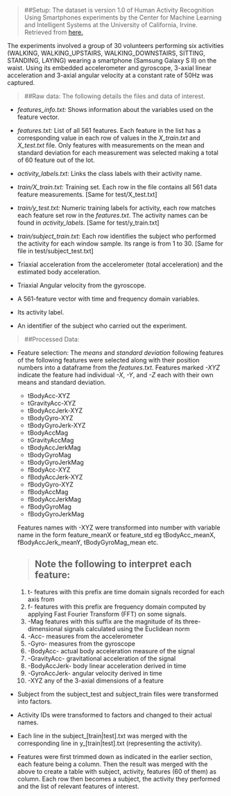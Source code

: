 > ##Setup:
The dataset is version 1.0 of Human Activity Recognition Using Smartphones experiments by the Center for Machine Learning and Intelligent Systems at the University of California, Irvine. Retrieved from [here.](http://archive.ics.uci.edu/ml/datasets/Human+Activity+Recognition+Using+Smartphones)

The experiments involved a group of 30 volunteers performing six activities (WALKING, WALKING_UPSTAIRS, WALKING_DOWNSTAIRS, SITTING, STANDING, LAYING) wearing a smartphone (Samsung Galaxy S II) on the waist. Using its embedded accelerometer and gyroscope, 3-axial linear acceleration and 3-axial angular velocity at a constant rate of 50Hz was captured.


> ##Raw data:
The following details the files and data of interest.

- *features_info.txt:* Shows information about the variables used on the feature vector.

- *features.txt:* List of all 561 features. Each feature in the list has a corresponding value in each row of values in the *X_train.txt* and *X_test.txt* file. Only features with measurements on the mean and standard deviation for each measurement was selected making a total of 60 feature out of the lot.

- *activity_labels.txt:* Links the class labels with their activity name.

- *train/X_train.txt:* Training set. Each row in the file contains all 561 data feature measurements. [Same for test/X_test.txt]

- *train/y_test.txt:* Numeric training labels for activity, each row matches each feature set row in the *features.txt*. The activity names can be found in *activity_labels*. [Same for test/y_train.txt]

- *train/subject_train.txt*: Each row identifies the subject who performed the activity for each window sample. Its range is from 1 to 30. [Same for file in test/subject_test.txt]

- Triaxial acceleration from the accelerometer (total acceleration) and the estimated body acceleration.
- Triaxial Angular velocity from the gyroscope.
- A 561-feature vector with time and frequency domain variables.
- Its activity label.
- An identifier of the subject who carried out the experiment.

> ##Processed Data:

* Feature selection:
  The *means* and *standard deviation* following features of the following features were selected along with their position numbers into a dataframe from the *features.txt*. Features marked *-XYZ* indicate the feature had individual *-X*, *-Y*, and *-Z* each with their own means and standard deviation.
  * tBodyAcc-XYZ
  * tGravityAcc-XYZ
  * tBodyAccJerk-XYZ
  * tBodyGyro-XYZ
  * tBodyGyroJerk-XYZ
  * tBodyAccMag
  * tGravityAccMag
  * tBodyAccJerkMag
  * tBodyGyroMag
  * tBodyGyroJerkMag
  * fBodyAcc-XYZ
  * fBodyAccJerk-XYZ
  * fBodyGyro-XYZ
  * fBodyAccMag
  * fBodyAccJerkMag
  * fBodyGyroMag
  * fBodyGyroJerkMag

  Features names with -XYZ were transformed into number with variable name in the form feature_meanX or feature_std eg tBodyAcc_meanX, fBodyAccJerk_meanY, tBodyGyroMag_mean etc.
    > ## Note the following to interpret each feature:
    1. t- features with this prefix are time domain signals recorded for each axis from
    2. f- features with this prefix are frequency domain computed by applying Fast Fourier Transform (FFT) on some signals.
    3. -Mag features with this suffix are the magnitude of its three-dimensional signals calculated using the Euclidean norm
    4. -Acc- measures from the accelerometer
    5. -Gyro- measures from the gyroscope
    6. -BodyAcc- actual body acceleration measure of the signal
    7. -GravityAcc- gravitational acceleration of the signal
    8. -BodyAccJerk- body linear acceleration derived in time
    9. -GyroAccJerk- angular velocity derived in time
    10. -XYZ any of the 3-axial dimensions of a feature

* Subject from the subject_test and subject_train files were transformed into factors.

* Activity IDs were transformed to factors and changed to their actual names.

* Each line in the subject_[train|test].txt was merged with the corresponding line in y_[train|test].txt (representing the activity).

* Features were first trimmed down as indicated in the earlier section, each feature being a column. Then the result was merged with the above to create a table with subject, activity, features (60 of them) as column. Each row then becomes a subject, the activity they performed and the list of relevant features of interest.




